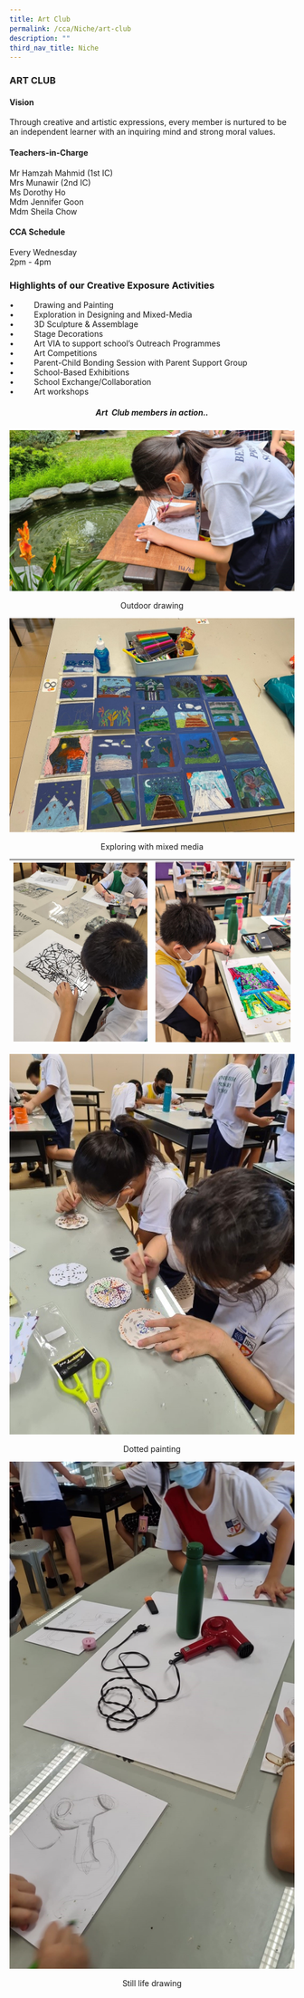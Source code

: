 ```yaml
---
title: Art Club
permalink: /cca/Niche/art-club
description: ""
third_nav_title: Niche
---
```

### ART CLUB

#### Vision

Through creative and artistic expressions, every member is nurtured to be an independent learner with an inquiring mind and strong moral values.

#### Teachers-in-Charge

Mr Hamzah Mahmid (1st IC)  <br>
Mrs Munawir (2nd IC) <br>
Ms Dorothy Ho <br>
Mdm Jennifer Goon <br>
Mdm Sheila Chow

#### CCA Schedule

Every Wednesday <br>
2pm - 4pm

### Highlights of our Creative Exposure Activities


•         Drawing and Painting <br>
•         Exploration in Designing and Mixed-Media <br>
•         3D Sculpture & Assemblage <br>
•         Stage Decorations <br>
•         Art VIA to support school’s Outreach Programmes <br>
•         Art Competitions <br>
•         Parent-Child Bonding Session with Parent Support Group <br>
•         School-Based Exhibitions <br>
•         School Exchange/Collaboration <br>
•         Art workshops  

  

<h5 align="center">Art  Club members in action..</h5>

![](/images/1%20(19).jpg)

<p align="center">Outdoor drawing</p>

![](/images/2%20(20).jpg)

<p align="center">Exploring with mixed media</p>

| ![](/images/3%20(17).jpg) | ![](/images/4%20(14).jpg) | 
| --- | --- |

![](/images/5%20(12).jpg)

<p align="center">Dotted painting</p>  

![](/images/6%20(10).jpg)

<p align="center">Still life drawing</p>